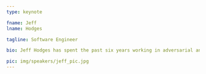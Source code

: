```yaml
---
type: keynote

fname: Jeff
lname: Hodges

tagline: Software Engineer

bio: Jeff Hodges has spent the past six years working in adversarial and distributed systems. He's the author of "Notes on Distributed Systems for Young Bloods". He previously worked at Twitter where he shipped HTTP, anti-spam, search, and other systems. and was featured in the New York Times for his work on forward secrecy. Most recently, he's helped launch Let's Encrypt, a joint effort between Mozilla, the EFF, and others to make a free, non-profit CA.

pic: img/speakers/jeff_pic.jpg
---
```

